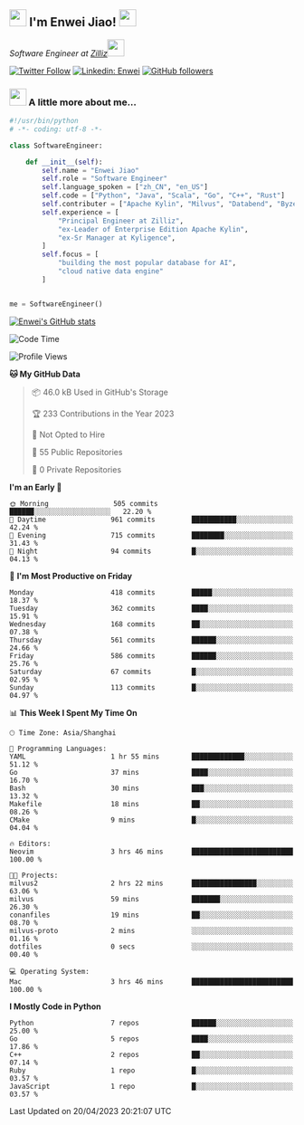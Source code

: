 <h2><img src="https://emojis.slackmojis.com/emojis/images/1531849430/4246/blob-sunglasses.gif?1531849430" width="30"/> I'm  Enwei Jiao! <img src="https://media.giphy.com/media/juBt25nT1KGys/giphy.gif" width=30> </h2>
<!-- <img align='right' src="https://media.giphy.com/media/M9gbBd9nbDrOTu1Mqx/giphy.gif" width="230"> -->
<p><em>Software Engineer at <a href="https://zilliz.com/">Zilliz</a><img src="https://media.giphy.com/media/WUlplcMpOCEmTGBtBW/giphy.gif" width="30"></em></p>

[![Twitter Follow](https://img.shields.io/twitter/follow/misteranmol?label=Follow)](https://twitter.com/intent/follow?screen_name=EnweiJiao)
[![Linkedin: Enwei](https://img.shields.io/badge/-enwei-blue?style=&logo=Linkedin&logoColor=white&link=https://www.linkedin.com/in/enwei-jiao-41192a97)](https://www.linkedin.com/in/enwei-jiao-41192a97/)
[![GitHub followers](https://img.shields.io/github/followers/jiaoew1991?label=Follow&style=social)](https://github.com/jiaoew1991)


### <img src="https://media.giphy.com/media/VgCDAzcKvsR6OM0uWg/giphy.gif" width="30"> A little more about me...  

```python
#!/usr/bin/python
# -*- coding: utf-8 -*-

class SoftwareEngineer:

    def __init__(self):
        self.name = "Enwei Jiao"
        self.role = "Software Engineer"
        self.language_spoken = ["zh_CN", "en_US"]
        self.code = ["Python", "Java", "Scala", "Go", "C++", "Rust"]
        self.contributer = ["Apache Kylin", "Milvus", "Databend", "Byzer-Lang"]
        self.experience = [
            "Principal Engineer at Zilliz",
            "ex-Leader of Enterprise Edition Apache Kylin",
            "ex-Sr Manager at Kyligence",
        ]
        self.focus = [
            "building the most popular database for AI",
            "cloud native data engine"
        ]


me = SoftwareEngineer()
```

[![Enwei's GitHub stats](https://github-readme-stats.vercel.app/api?username=jiaoew1991&count_private=true&show_icons=true)](https://github.com/jiaoew1991/jiaoew1991)

<!-- [![Top Langs](https://github-readme-stats.vercel.app/api/top-langs/?username=jiaoew1991&layout=compact)](https://github.com/jiaoew1991/jiaoew1991) -->

<!--START_SECTION:waka-->
![Code Time](http://img.shields.io/badge/Code%20Time-635%20hrs%2053%20mins-blue)

![Profile Views](http://img.shields.io/badge/Profile%20Views-0-blue)

**🐱 My GitHub Data** 

> 📦 46.0 kB Used in GitHub's Storage 
 > 
> 🏆 233 Contributions in the Year 2023
 > 
> 🚫 Not Opted to Hire
 > 
> 📜 55 Public Repositories 
 > 
> 🔑 0 Private Repositories 
 > 
**I'm an Early 🐤** 

```text
🌞 Morning                505 commits         ██████░░░░░░░░░░░░░░░░░░░   22.20 % 
🌆 Daytime                961 commits         ███████████░░░░░░░░░░░░░░   42.24 % 
🌃 Evening                715 commits         ████████░░░░░░░░░░░░░░░░░   31.43 % 
🌙 Night                  94 commits          █░░░░░░░░░░░░░░░░░░░░░░░░   04.13 % 
```
📅 **I'm Most Productive on Friday** 

```text
Monday                   418 commits         █████░░░░░░░░░░░░░░░░░░░░   18.37 % 
Tuesday                  362 commits         ████░░░░░░░░░░░░░░░░░░░░░   15.91 % 
Wednesday                168 commits         ██░░░░░░░░░░░░░░░░░░░░░░░   07.38 % 
Thursday                 561 commits         ██████░░░░░░░░░░░░░░░░░░░   24.66 % 
Friday                   586 commits         ██████░░░░░░░░░░░░░░░░░░░   25.76 % 
Saturday                 67 commits          █░░░░░░░░░░░░░░░░░░░░░░░░   02.95 % 
Sunday                   113 commits         █░░░░░░░░░░░░░░░░░░░░░░░░   04.97 % 
```


📊 **This Week I Spent My Time On** 

```text
🕑︎ Time Zone: Asia/Shanghai

💬 Programming Languages: 
YAML                     1 hr 55 mins        █████████████░░░░░░░░░░░░   51.12 % 
Go                       37 mins             ████░░░░░░░░░░░░░░░░░░░░░   16.70 % 
Bash                     30 mins             ███░░░░░░░░░░░░░░░░░░░░░░   13.32 % 
Makefile                 18 mins             ██░░░░░░░░░░░░░░░░░░░░░░░   08.26 % 
CMake                    9 mins              █░░░░░░░░░░░░░░░░░░░░░░░░   04.04 % 

🔥 Editors: 
Neovim                   3 hrs 46 mins       █████████████████████████   100.00 % 

🐱‍💻 Projects: 
milvus2                  2 hrs 22 mins       ████████████████░░░░░░░░░   63.06 % 
milvus                   59 mins             ███████░░░░░░░░░░░░░░░░░░   26.30 % 
conanfiles               19 mins             ██░░░░░░░░░░░░░░░░░░░░░░░   08.70 % 
milvus-proto             2 mins              ░░░░░░░░░░░░░░░░░░░░░░░░░   01.16 % 
dotfiles                 0 secs              ░░░░░░░░░░░░░░░░░░░░░░░░░   00.40 % 

💻 Operating System: 
Mac                      3 hrs 46 mins       █████████████████████████   100.00 % 
```

**I Mostly Code in Python** 

```text
Python                   7 repos             ██████░░░░░░░░░░░░░░░░░░░   25.00 % 
Go                       5 repos             ████░░░░░░░░░░░░░░░░░░░░░   17.86 % 
C++                      2 repos             ██░░░░░░░░░░░░░░░░░░░░░░░   07.14 % 
Ruby                     1 repo              █░░░░░░░░░░░░░░░░░░░░░░░░   03.57 % 
JavaScript               1 repo              █░░░░░░░░░░░░░░░░░░░░░░░░   03.57 % 
```




 Last Updated on 20/04/2023 20:21:07 UTC
<!--END_SECTION:waka-->
